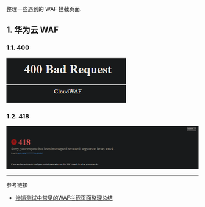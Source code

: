 整理一些遇到的 WAF 拦截页面.

## 1. 华为云 WAF

### 1.1. 400

![400](./../../../../../images/WAF%20Block%20Page/400.png)

### 1.2. 418

![418](./../../../../../images/WAF%20Block%20Page/418.png)

---

参考链接

- [渗透测试中常见的WAF拦截页面整理总结](https://www.freebuf.com/articles/web/265293.html)
